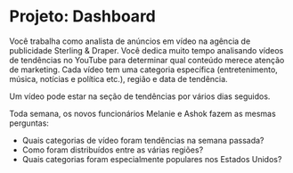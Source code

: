 # Projeto: Dashboard

Você trabalha como analista de anúncios em vídeo na agência de publicidade Sterling & Draper. Você dedica muito tempo analisando vídeos de tendências no YouTube para determinar qual conteúdo merece atenção de marketing.
Cada vídeo tem uma categoria específica (entretenimento, música, notícias e política etc.), região e data de tendência. 

Um vídeo pode estar na seção de tendências por vários dias seguidos.

Toda semana, os novos funcionários Melanie e Ashok fazem as mesmas perguntas:
- Quais categorias de vídeo foram tendências na semana passada?
- Como foram distribuídos entre as várias regiões?
- Quais categorias foram especialmente populares nos Estados Unidos?

